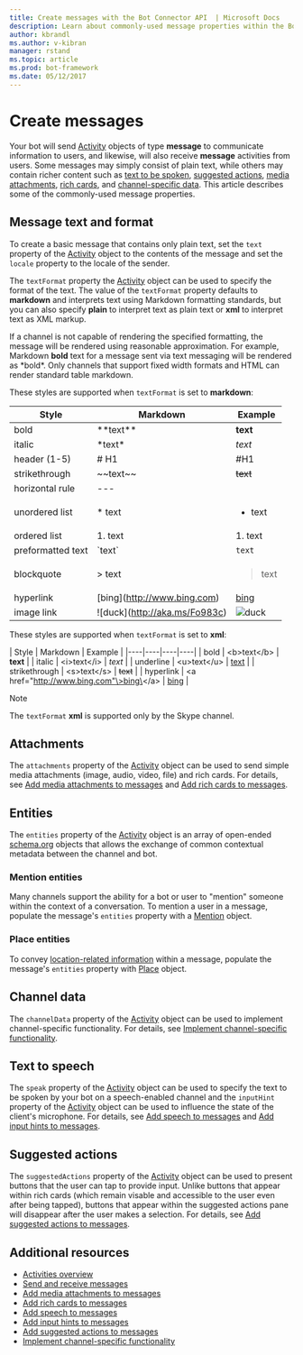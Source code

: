 ```yaml
---
title: Create messages with the Bot Connector API  | Microsoft Docs
description: Learn about commonly-used message properties within the Bot Connector API. 
author: kbrandl
ms.author: v-kibran
manager: rstand
ms.topic: article
ms.prod: bot-framework
ms.date: 05/12/2017
---
```


# Create messages

Your bot will send [Activity][Activity] objects of type **message** to communicate information to users, and likewise, will also receive **message** activities from users. Some messages may simply consist of plain text, while others may contain richer content such as [text to be spoken](bot-framework-rest-connector-text-to-speech.md), [suggested actions](bot-framework-rest-connector-add-suggested-actions.md), [media attachments](bot-framework-rest-connector-add-media-attachments.md), [rich cards](bot-framework-rest-connector-add-rich-cards.md), and [channel-specific data](bot-framework-rest-connector-channeldata.md). This article describes some of the commonly-used message properties.

## Message text and format

To create a basic message that contains only plain text, set the `text` property of the [Activity][Activity] object to the contents of the message and set the `locale` property to the locale of the sender. 

The `textFormat` property the [Activity][Activity] object can be used to specify the format of the text. The value of the `textFormat` property defaults to **markdown** and interprets text using Markdown formatting standards, 
but you can also specify **plain** to interpret text as plain text or **xml** to interpret text as XML markup.

If a channel is not capable of rendering the specified formatting, the message will be rendered using reasonable approximation. For example, Markdown **bold** text for a message sent via text messaging will be rendered as \*bold\*. Only channels that support fixed width formats and HTML can render standard table markdown.

These styles are supported when `textFormat` is set to **markdown**:  

| Style | Markdown | Example | 
| ---- | ---- | ---- | 
| bold | \*\*text\*\* | **text** |
| italic | \*text\* | *text* |
| header (1-5) | # H1 | #H1 |
| strikethrough | \~\~text\~\~ | ~~text~~ |
| horizontal rule | --- |  |
| unordered list | \* text |  <ul><li>text</li></ul> |
| ordered list | 1. text | 1. text |
| preformatted text | \`text\` | `text`  |
| blockquote | \> text | <blockquote>text</blockquote> |
| hyperlink | \[bing](http://www.bing.com) | [bing](http://www.bing.com) |
| image link| !\[duck](http://aka.ms/Fo983c) | ![duck](http://aka.ms/Fo983c) |

These styles are supported when `textFormat` is set to **xml**:  

| Style | Markdown | Example | 
|----|----|----|----|
| bold | \<b\>text\</b\> | **text** | 
| italic | \<i\>text\</i\> | *text* |
| underline | \<u\>text\</u\> | <u>text</u> |
| strikethrough | \<s\>text\</s\> | <s>text</s> |
| hyperlink | \<a href="http://www.bing.com"\>bing\</a\> | <a href="http://www.bing.com">bing</a> |

> [!NOTE]
> The `textFormat` **xml** is supported only by the Skype channel. 

## Attachments

The `attachments` property of the [Activity][Activity] object can be used to send simple media attachments 
(image, audio, video, file) and rich cards. For details, see [Add media attachments to messages](bot-framework-rest-connector-add-media-attachments.md) and [Add rich cards to messages](bot-framework-rest-connector-add-rich-cards.md).

## Entities

The `entities` property of the [Activity][Activity] object is an array of open-ended <a href="http://schema.org/" target="_blank">schema.org</a> objects that allows the exchange of common contextual metadata between the channel and bot.

### Mention entities

Many channels support the ability for a bot or user to "mention" someone within the context of a conversation. 
To mention a user in a message, populate the message's `entities` property with a [Mention][Mention] object. 

### Place entities

To convey <a href="https://schema.org/Place" target="_blank">location-related information</a> within a message, populate the message's `entities` property with [Place][Place] object. 

## Channel data

The `channelData` property of the [Activity][Activity] object can be used to implement channel-specific functionality. 
For details, see [Implement channel-specific functionality](bot-framework-rest-connector-channeldata.md).

## Text to speech

The `speak` property of the [Activity][Activity] object can be used to specify the text to be spoken by your bot on a speech-enabled channel and the `inputHint` property of the [Activity][Activity] object can be used to influence the state of the client's microphone. For details, see [Add speech to messages](bot-framework-rest-connector-text-to-speech.md) and [Add input hints to messages](bot-framework-rest-connector-add-input-hints.md).

## Suggested actions

The `suggestedActions` property of the [Activity][Activity] object can be used to present buttons that the user can tap to provide input. Unlike buttons that appear within rich cards (which remain visable and accessible to the user even after being tapped), buttons that appear within the suggested actions pane will disappear after the user makes a selection. For details, see [Add suggested actions to messages](bot-framework-rest-connector-add-suggested-actions.md).

## Additional resources

- [Activities overview](bot-framework-rest-connector-activities.md)
- [Send and receive messages](bot-framework-rest-connector-send-and-receive-messages.md)
- [Add media attachments to messages](bot-framework-rest-connector-add-media-attachments.md)
- [Add rich cards to messages](bot-framework-rest-connector-add-rich-cards.md)
- [Add speech to messages](bot-framework-rest-connector-text-to-speech.md)
- [Add input hints to messages](bot-framework-rest-connector-add-input-hints.md)
- [Add suggested actions to messages](bot-framework-rest-connector-add-suggested-actions.md)
- [Implement channel-specific functionality](bot-framework-rest-connector-channeldata.md)

[Mention]: bot-framework-rest-connector-api-reference.md#mention-object
[Place]: bot-framework-rest-connector-api-reference.md#place-object
[Activity]: bot-framework-rest-connector-api-reference.md#activity-object